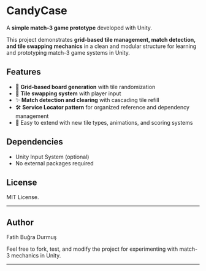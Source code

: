 # CandyCase

A **simple match-3 game prototype** developed with Unity.

This project demonstrates **grid-based tile management, match detection, and tile swapping mechanics** in a clean and modular structure for learning and prototyping match-3 game systems in Unity.

## Features

- 🍬 **Grid-based board generation** with tile randomization
- 🔄 **Tile swapping system** with player input
- ✨ **Match detection and clearing** with cascading tile refill
- 🛠️ **Service Locator pattern** for organized reference and dependency management
- 🧩 Easy to extend with new tile types, animations, and scoring systems


## Dependencies

- Unity Input System (optional)
- No external packages required

## License

MIT License.

---

## Author

Fatih Buğra Durmuş

Feel free to fork, test, and modify the project for experimenting with match-3 mechanics in Unity.

---


